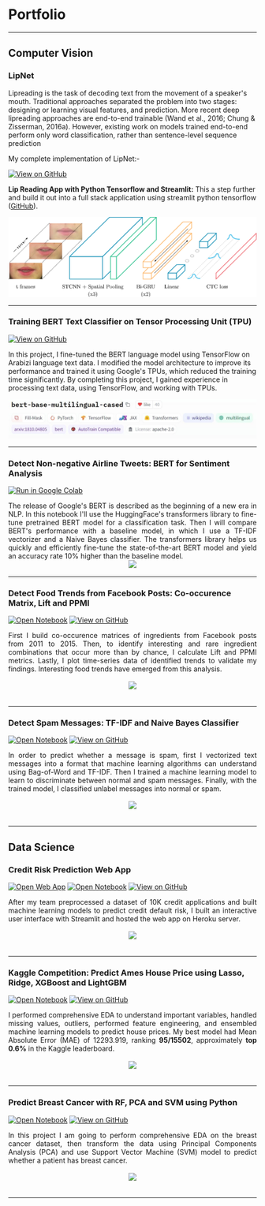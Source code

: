 # Portfolio
---
## Computer Vision

### LipNet
Lipreading is the task of decoding text from the movement of a speaker's mouth. Traditional approaches separated the problem into two stages: designing or learning visual features, and prediction. More recent deep lipreading approaches are end-to-end trainable (Wand et al., 2016; Chung & Zisserman, 2016a). However, existing work on models trained end-to-end perform only word classification, rather than sentence-level sequence prediction


My complete implementation of LipNet:- 

[![View on GitHub](https://img.shields.io/badge/GitHub-View_on_GitHub-blue?logo=GitHub)](https://github.com/pininduwk/LipNet)

**Lip Reading App with Python Tensorflow and Streamlit:** This a step further and build it out into a full stack application using
streamlit python tensorflow  ([GitHub](https://github.com/pininduwk/LipNet/tree/main/app)).

<center><img src="images/lip.png"/></center>

---
### Training BERT Text Classifier on Tensor Processing Unit (TPU)
[![View on GitHub](https://img.shields.io/badge/GitHub-View_on_GitHub-blue?logo=GitHub)](https://github.com/pininduwk/BERT-Text-Classifier-on-TPU)

In this project, I fine-tuned the BERT language model using TensorFlow on Arabizi language text data. I modified the model architecture to improve its performance and trained it using Google's TPUs, which reduced the training time significantly. By completing this project, I gained experience in processing text data, using TensorFlow, and working with TPUs.

<center><img src="images/BERT_Text_Classifier_20_7642b68f69.jpg"/></center>

---
### Detect Non-negative Airline Tweets: BERT for Sentiment Analysis

[![Run in Google Colab](https://img.shields.io/badge/Colab-Run_in_Google_Colab-blue?logo=Google&logoColor=FDBA18)](https://colab.research.google.com/drive/1f32gj5IYIyFipoINiC8P3DvKat-WWLUK)

<div style="text-align: justify">The release of Google's BERT is described as the beginning of a new era in NLP. In this notebook I'll use the HuggingFace's transformers library to fine-tune pretrained BERT model for a classification task. Then I will compare BERT's performance with a baseline model, in which I use a TF-IDF vectorizer and a Naive Bayes classifier. The transformers library helps us quickly and efficiently fine-tune the state-of-the-art BERT model and yield an accuracy rate 10% higher than the baseline model.</div>

<center><img src="images/BERT-classification.png"/></center>

---
### Detect Food Trends from Facebook Posts: Co-occurence Matrix, Lift and PPMI

[![Open Notebook](https://img.shields.io/badge/Jupyter-Open_Notebook-blue?logo=Jupyter)](projects/detect-food-trends-facebook.html)
[![View on GitHub](https://img.shields.io/badge/GitHub-View_on_GitHub-blue?logo=GitHub)](https://github.com/chriskhanhtran/facebook-detect-food-trends)

<div style="text-align: justify">First I build co-occurence matrices of ingredients from Facebook posts from 2011 to 2015. Then, to identify interesting and rare ingredient combinations that occur more than by chance, I calculate Lift and PPMI metrics. Lastly, I plot time-series data of identified trends to validate my findings. Interesting food trends have emerged from this analysis.</div>
<br>
<center><img src="images/fb-food-trends.png"></center>
<br>

---
### Detect Spam Messages: TF-IDF and Naive Bayes Classifier

[![Open Notebook](https://img.shields.io/badge/Jupyter-Open_Notebook-blue?logo=Jupyter)](projects/detect-spam-nlp.html)
[![View on GitHub](https://img.shields.io/badge/GitHub-View_on_GitHub-blue?logo=GitHub)](https://github.com/chriskhanhtran/detect-spam-messages-nlp/blob/master/detect-spam-nlp.ipynb)

<div style="text-align: justify">In order to predict whether a message is spam, first I vectorized text messages into a format that machine learning algorithms can understand using Bag-of-Word and TF-IDF. Then I trained a machine learning model to learn to discriminate between normal and spam messages. Finally, with the trained model, I classified unlabel messages into normal or spam.</div>
<br>
<center><img src="images/detect-spam-nlp.png"/></center>
<br>

---
## Data Science

### Credit Risk Prediction Web App

[![Open Web App](https://img.shields.io/badge/Heroku-Open_Web_App-blue?logo=Heroku)](http://credit-risk.herokuapp.com/)
[![Open Notebook](https://img.shields.io/badge/Jupyter-Open_Notebook-blue?logo=Jupyter)](https://github.com/chriskhanhtran/credit-risk-prediction/blob/master/documents/Notebook.ipynb)
[![View on GitHub](https://img.shields.io/badge/GitHub-View_on_GitHub-blue?logo=GitHub)](https://github.com/chriskhanhtran/credit-risk-prediction)

<div style="text-align: justify">After my team preprocessed a dataset of 10K credit applications and built machine learning models to predict credit default risk, I built an interactive user interface with Streamlit and hosted the web app on Heroku server.</div>
<br>
<center><img src="images/credit-risk-webapp.png"/></center>
<br>

---
### Kaggle Competition: Predict Ames House Price using Lasso, Ridge, XGBoost and LightGBM

[![Open Notebook](https://img.shields.io/badge/Jupyter-Open_Notebook-blue?logo=Jupyter)](projects/ames-house-price.html)
[![View on GitHub](https://img.shields.io/badge/GitHub-View_on_GitHub-blue?logo=GitHub)](https://github.com/chriskhanhtran/kaggle-house-price/blob/master/ames-house-price.ipynb)

<div style="text-align: justify">I performed comprehensive EDA to understand important variables, handled missing values, outliers, performed feature engineering, and ensembled machine learning models to predict house prices. My best model had Mean Absolute Error (MAE) of 12293.919, ranking <b>95/15502</b>, approximately <b>top 0.6%</b> in the Kaggle leaderboard.</div>
<br>
<center><img src="images/ames-house-price.jpg"/></center>
<br>

---
### Predict Breast Cancer with RF, PCA and SVM using Python

[![Open Notebook](https://img.shields.io/badge/Jupyter-Open_Notebook-blue?logo=Jupyter)](projects/breast-cancer.html)
[![View on GitHub](https://img.shields.io/badge/GitHub-View_on_GitHub-blue?logo=GitHub)](https://github.com/chriskhanhtran/predict-breast-cancer-with-rf-pca-svm/blob/master/breast-cancer.ipynb)

<div style="text-align: justify">In this project I am going to perform comprehensive EDA on the breast cancer dataset, then transform the data using Principal Components Analysis (PCA) and use Support Vector Machine (SVM) model to predict whether a patient has breast cancer.</div>
<br>
<center><img src="images/breast-cancer.png"/></center>
<br>

---
